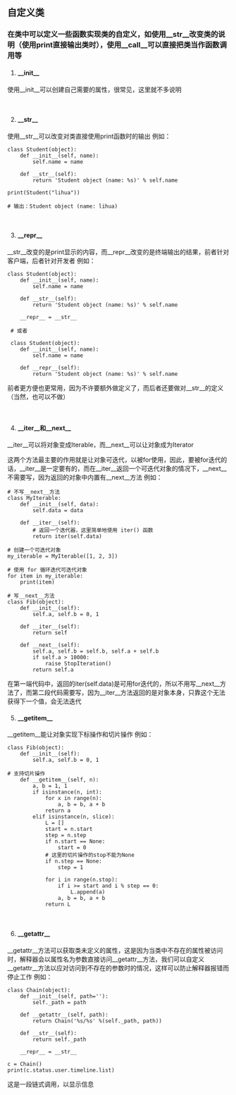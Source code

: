 ## 自定义类
### 在类中可以定义一些函数实现类的自定义，如使用__str__改变类的说明（使用print直接输出类时），使用__call__可以直接把类当作函数调用等

1. #### \_\_init__
使用__init__可以创建自己需要的属性，很常见，这里就不多说明

<br>

2. #### \_\_str__
使用__str__可以改变对类直接使用print函数时的输出
例如：
```commandline
class Student(object):
    def __init__(self, name):
        self.name = name

    def __str__(self):
        return 'Student object (name: %s)' % self.name
        
print(Student("lihua"))

# 输出：Student object (name: lihua)
```

<br>

3. #### \_\_repr__
__str__改变的是print显示的内容，而__repr__改变的是终端输出的结果，前者针对客户端，后者针对开发者
例如：
```commandline
class Student(object):
    def __init__(self, name):
        self.name = name

    def __str__(self):
        return 'Student object (name: %s)' % self.name

    __repr__ = __str__
    
 # 或者
 
 class Student(object):
    def __init__(self, name):
        self.name = name

    def __repr__(self):
        return 'Student object (name: %s)' % self.name
```
前者更方便也更常用，因为不许要额外做定义了，而后者还要做对__str__的定义（当然，也可以不做）

<br>

4. #### \_\_iter__和__next__
__iter__可以将对象变成Iterable，而__next__可以让对象成为Iterator

这两个方法最主要的作用就是让对象可迭代，以被for使用，因此，要被for迭代的话，__iter__是一定要有的，而在__iter__返回一个可迭代对象的情况下，__next__不需要写，因为返回的对象中内置有__next__方法
例如：
```commandline
# 不写__next__方法
class MyIterable:
    def __init__(self, data):
        self.data = data

    def __iter__(self):
        # 返回一个迭代器，这里简单地使用 iter() 函数
        return iter(self.data)

# 创建一个可迭代对象
my_iterable = MyIterable([1, 2, 3])

# 使用 for 循环迭代可迭代对象
for item in my_iterable:
    print(item)

# 写__next__方法
class Fib(object):
    def __init__(self):
        self.a, self.b = 0, 1

    def __iter__(self):
        return self

    def __next__(self):
        self.a, self.b = self.b, self.a + self.b
        if self.a > 10000:
            raise StopIteration()
        return self.a
```

在第一端代码中，返回的iter(self.data)是可用for迭代的，所以不用写__next__方法了，而第二段代码需要写，因为__iter__方法返回的是对象本身，只靠这个无法获得下一个值，会无法迭代
<br>


5. #### \_\_getitem__
__getitem__能让对象实现下标操作和切片操作
例如：
```commandline
class Fib(object):
    def __init__(self):
        self.a, self.b = 0, 1
        
# 支持切片操作
    def __getitem__(self, n):
        a, b = 1, 1
        if isinstance(n, int):
            for x in range(n):
                a, b = b, a + b
            return a
        elif isinstance(n, slice):
            L = []
            start = n.start
            step = n.step
            if n.start == None:
                start = 0
            # 这里的切片操作的stop不能为None
            if n.step == None:
                step = 1

            for i in range(n.stop):
                if i >= start and i % step == 0:
                    L.append(a)
                a, b = b, a + b
            return L
```

<br>

6. #### \_\_getattr__
__getattr__方法可以获取类未定义的属性，这是因为当类中不存在的属性被访问时，解释器会以属性名为参数直接访问__getattr__方法，我们可以自定义__getattr__方法以应对访问到不存在的参数时的情况，这样可以防止解释器报错而停止工作
例如：
```commandline
class Chain(object):
    def __init__(self, path=''):
        self._path = path

    def __getattr__(self, path):
        return Chain('%s/%s' %(self._path, path))

    def __str__(self):
        return self._path

    __repr__ = __str__

c = Chain()
print(c.status.user.timeline.list)
```
这是一段链式调用，以显示信息

